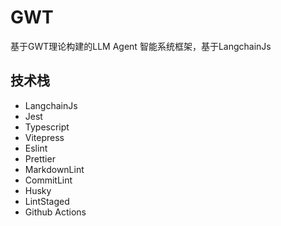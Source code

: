# GWT

基于GWT理论构建的LLM Agent 智能系统框架，基于LangchainJs

## 技术栈

- LangchainJs
- Jest
- Typescript
- Vitepress
- Eslint
- Prettier
- MarkdownLint
- CommitLint
- Husky
- LintStaged
- Github Actions
